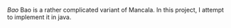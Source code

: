 *Bao*
Bao is a rather complicated variant of Mancala. In this project, I attempt to implement it in java.
